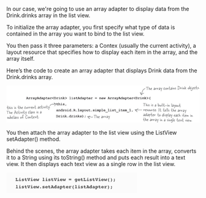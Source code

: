 In our case, we're going to use an array adapter to display data from the Drink.drinks array in the list view.

To initialize the array adapter, you first specify what type of data is contained in the array you want to bind to the list view. 

You then pass it three parameters: a Contex (usually the current activity), a layout resource that specifies how to display each item in the array, and the array itself. 

Here’s the code to create an array adapter that displays Drink data from the Drink.drinks array.

![](.guides/img/37.png)

You then attach the array adapter to the list view using the ListView setAdapter() method.

Behind the scenes, the array adapter takes each item in the array, converts it to a String using its toString() method and puts each result into a text view. It then displays each text view as a single row in the list view.

![](.guides/img/38.png)
